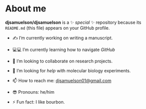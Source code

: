 # About me 


**djsamuelson/djsamuelson** is a ✨ _special_ ✨ repository because its `README.md` (this file) appears on your GitHub profile.



- ✍️ I’m currently working on writing a manuscript.
- 💻💻 I’m currently learning how to navigate *GitHub*
- 👯 I’m looking to collaborate on research projects.
- 🧪 I’m looking for *help* with molecular biology experiments.
  
- 📫 How to reach me: djsamuelson01@gmail.com
- 😎 Pronouns: he/him
- ⚡ Fun fact: I like bourbon.

